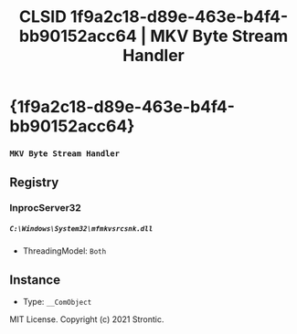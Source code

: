 ﻿---
title: "CLSID 1f9a2c18-d89e-463e-b4f4-bb90152acc64 | MKV Byte Stream Handler"
excerpt: What is COM-Object CLSID 1f9a2c18-d89e-463e-b4f4-bb90152acc64?
---

# {1f9a2c18-d89e-463e-b4f4-bb90152acc64}

### `MKV Byte Stream Handler`

## Registry


### InprocServer32

##### `C:\Windows\System32\mfmkvsrcsnk.dll`
* ThreadingModel: `Both`

## Instance

* Type: `__ComObject`

MIT License. Copyright (c) 2021 Strontic.


